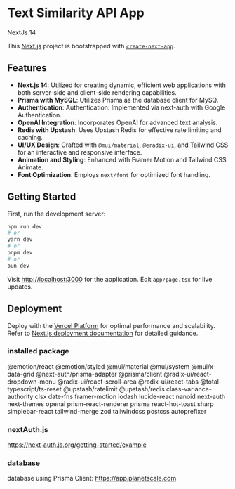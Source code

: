 # Text Similarity API App
NextJs 14


This [Next.js](https://nextjs.org/) project is bootstrapped with [`create-next-app`](https://github.com/vercel/next.js/tree/canary/packages/create-next-app).

## Features

- **Next.js 14**: Utilized for creating dynamic, efficient web applications with both server-side and client-side rendering capabilities.
- **Prisma with MySQL**: Utilizes Prisma as the database client for MySQ.
- **Authentication**: Authentication: Implemented via next-auth with Google Authentication.
- **OpenAI Integration**: Incorporates OpenAI for advanced text analysis.
- **Redis with Upstash**: Uses Upstash Redis for effective rate limiting and caching.
- **UI/UX Design**: Crafted with `@mui/material`, `@eradix-ui`, and Tailwind CSS for an interactive and responsive interface.
- **Animation and Styling**: Enhanced with Framer Motion and Tailwind CSS Animate.
- **Font Optimization**: Employs `next/font` for optimized font handling.

## Getting Started

First, run the development server:

```bash
npm run dev
# or
yarn dev
# or
pnpm dev
# or
bun dev
```
Visit [http://localhost:3000](http://localhost:3000) for the application. Edit `app/page.tsx` for live updates.

## Deployment

Deploy with the [Vercel Platform](https://vercel.com/new) for optimal performance and scalability. Refer to [Next.js deployment documentation](https://nextjs.org/docs/deployment) for detailed guidance.



### installed package
@emotion/react @emotion/styled @mui/material @mui/system @mui/x-data-grid @next-auth/prisma-adapter @prisma/client @radix-ui/react-dropdown-menu @radix-ui/react-scroll-area @radix-ui/react-tabs @total-typescript/ts-reset @upstash/ratelimit @upstash/redis class-variance-authority clsx date-fns framer-motion lodash lucide-react nanoid next-auth next-themes openai prism-react-renderer prisma react-hot-toast sharp simplebar-react tailwind-merge zod tailwindcss postcss autoprefixer


### nextAuth.js
https://next-auth.js.org/getting-started/example 

### database

database using Prisma Client: https://app.planetscale.com
